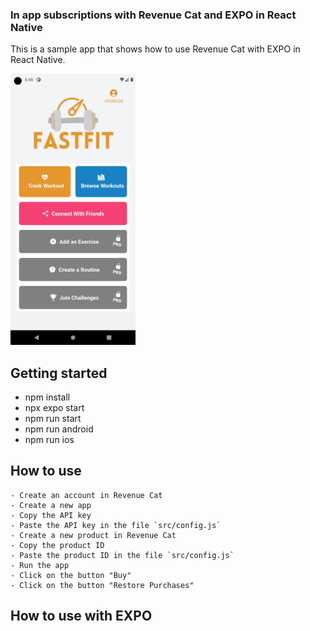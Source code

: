 ### In app subscriptions with Revenue Cat and EXPO in React Native

This is a sample app that shows how to use Revenue Cat with EXPO in React Native.

<img src="./Images/01.png" width="200" />

## Getting started
 - npm install
 - npx expo start
 - npm run start
 - npm run android
 - npm run ios

## How to use
    - Create an account in Revenue Cat
    - Create a new app
    - Copy the API key
    - Paste the API key in the file `src/config.js`
    - Create a new product in Revenue Cat
    - Copy the product ID
    - Paste the product ID in the file `src/config.js`
    - Run the app
    - Click on the button "Buy"
    - Click on the button "Restore Purchases"

## How to use with EXPO

